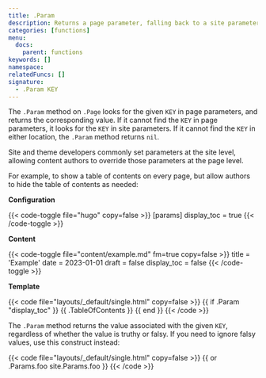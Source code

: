 ```yaml
---
title: .Param
description: Returns a page parameter, falling back to a site parameter if present.
categories: [functions]
menu:
  docs:
    parent: functions
keywords: []
namespace:
relatedFuncs: []
signature:
  - .Param KEY
---
```


The `.Param` method on `.Page` looks for the given `KEY` in page parameters, and returns the corresponding value. If it cannot find the `KEY` in page parameters, it looks for the `KEY` in site parameters. If it cannot find the `KEY` in either location, the `.Param` method returns `nil`. 

Site and theme developers commonly set parameters at the site level, allowing content authors to override those parameters at the page level.

For example, to show a table of contents on every page, but allow authors to hide the table of contents as needed:

**Configuration**

{{< code-toggle file="hugo" copy=false >}}
[params]
display_toc = true
{{< /code-toggle >}}

**Content**

{{< code-toggle file="content/example.md" fm=true copy=false >}}
title = 'Example'
date = 2023-01-01
draft = false
display_toc = false
{{< /code-toggle >}}

**Template**

{{< code file="layouts/_default/single.html" copy=false >}}
{{ if .Param "display_toc" }}
  {{ .TableOfContents }}
{{ end }}
{{< /code >}}

The `.Param` method returns the value associated with the given `KEY`, regardless of whether the value is truthy or falsy. If you need to ignore falsy values, use this construct instead:

{{< code file="layouts/_default/single.html" copy=false >}}
{{ or .Params.foo site.Params.foo }}
{{< /code >}}
